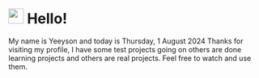  <h1>
    <img src="https://emojis.slackmojis.com/emojis/images/1643510097/45343/hi.gif?1643510097" width="30"/> 
    Hello!
 </h1>
 <p>
    My name is Yeeyson and today is Thursday, 1 August 2024
    Thanks for visiting my profile, I have some test projects going on others are done learning projects and others are real projects.
    Feel free to watch and use them.
 </p>